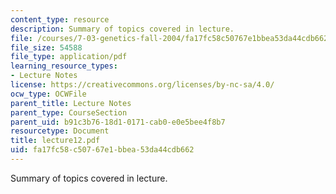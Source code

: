 ```yaml
---
content_type: resource
description: Summary of topics covered in lecture.
file: /courses/7-03-genetics-fall-2004/fa17fc58c50767e1bbea53da44cdb662_lecture12.pdf
file_size: 54588
file_type: application/pdf
learning_resource_types:
- Lecture Notes
license: https://creativecommons.org/licenses/by-nc-sa/4.0/
ocw_type: OCWFile
parent_title: Lecture Notes
parent_type: CourseSection
parent_uid: b91c3b76-18d1-0171-cab0-e0e5bee4f8b7
resourcetype: Document
title: lecture12.pdf
uid: fa17fc58-c507-67e1-bbea-53da44cdb662
---
```

Summary of topics covered in lecture.